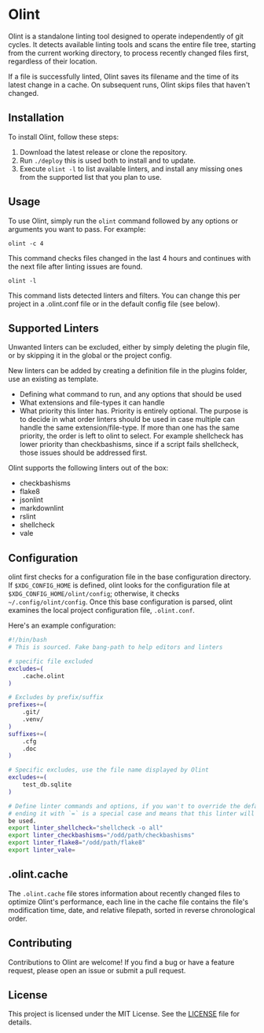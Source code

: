 # Olint

Olint is a standalone linting tool designed to operate independently of git
cycles. It detects available linting tools and scans the entire file tree,
starting from the current working directory, to process recently changed
files first, regardless of their location.

If a file is successfully linted, Olint saves its filename and the time of
its latest change in a cache. On subsequent runs, Olint skips files that
haven't changed.

## Installation

To install Olint, follow these steps:

1. Download the latest release or clone the repository.
2. Run `./deploy` this is used both to install and to update.
3. Execute `olint -l` to list available linters, and install any missing
ones from the supported list that you plan to use.

## Usage

To use Olint, simply run the `olint` command followed by any options or
arguments you want to pass. For example:

```shell
olint -c 4
```

This command checks files changed in the last 4 hours and continues with the
next file after linting issues are found.

```shell
olint -l
```

This command lists detected linters and filters.
You can change this per project in a .olint.conf file
or in the default config file (see below).

## Supported Linters

Unwanted linters can be excluded, either by simply deleting the plugin file,
or by skipping it in the global or the project config.

New linters can be added by creating a definition file in the plugins
folder, use an existing as template.

- Defining what command to run, and any options that should be used
- What extensions and file-types it can handle
- What priority this linter has. Priority is entirely optional.
The purpose is to decide in what order linters should be used in case
multiple can handle the same extension/file-type. If more than one
has the same priority, the order is left to olint to select.
For example shellcheck has lower priority than checkbashisms, since if
a script fails shellcheck, those issues should be addressed first.

Olint supports the following linters out of the box:

- checkbashisms
- flake8
- jsonlint
- markdownlint
- rslint
- shellcheck
- vale

## Configuration

olint first checks for a configuration file in the base configuration
directory.
If `$XDG_CONFIG_HOME` is defined, olint looks for the configuration file at
`$XDG_CONFIG_HOME/olint/config`; otherwise, it checks
`~/.config/olint/config`.
Once this base configuration is parsed, olint examines the local project
configuration file, `.olint.conf`.

Here's an example configuration:

```bash
#!/bin/bash
# This is sourced. Fake bang-path to help editors and linters

# specific file excluded
excludes=(
    .cache.olint
)

# Excludes by prefix/suffix
prefixes+=(
    .git/
    .venv/
)
suffixes+=(
    .cfg
    .doc
)

# Specific excludes, use the file name displayed by Olint
excludes+=(
    test_db.sqlite
)

# Define linter commands and options, if you wan't to override the defaults.
# ending it with `=` is a special case and means that this linter will not
be used.
export linter_shellcheck="shellcheck -o all"
export linter_checkbashisms="/odd/path/checkbashisms"
export linter_flake8="/odd/path/flake8"
export linter_vale=
```

## .olint.cache

The `.olint.cache` file stores information about recently changed files
to optimize Olint's performance, each line in the cache file contains the
file's modification time, date,
and relative filepath, sorted in reverse chronological order.

## Contributing

Contributions to Olint are welcome! If you find a bug or have a feature
request, please open an issue or submit a pull request.

## License

This project is licensed under the MIT License. See the [LICENSE](LICENSE)
file for details.

